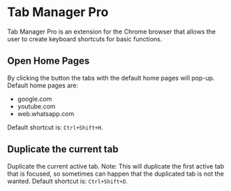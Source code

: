 # Tab Manager Pro

Tab Manager Pro is an extension for the Chrome browser that allows the user to create keyboard shortcuts for basic functions.

## Open Home Pages
By clicking the button the tabs with the default home pages will pop-up.
Default home pages are:
* google.com
* youtube.com
* web.whatsapp.com
  
Default shortcut is: `Ctrl+Shift+H`.

## Duplicate the current tab
Duplicate the current active tab. Note: This will duplicate the first active tab that is focused, so sometimes can happen that the duplicated tab is not the wanted.
Default shortcut is: `Ctrl+Shift+D`.
